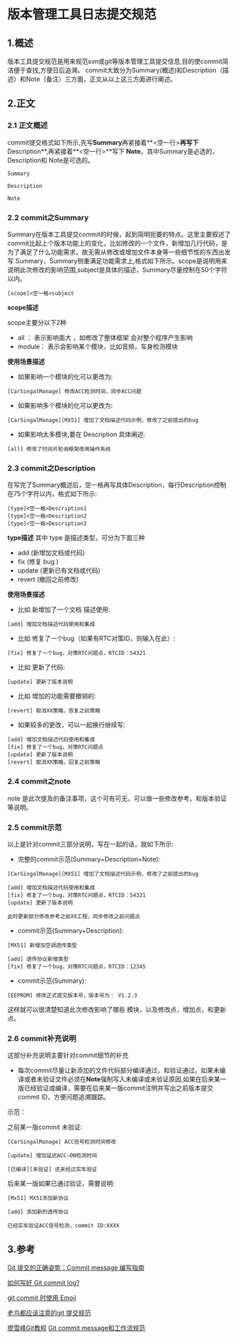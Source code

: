 # 版本管理工具日志提交规范

## 1.概述

版本工具提交规范是用来规范svn或git等版本管理工具提交信息,目的使commit简洁便于查找,方便日后追溯。
commit大致分为Summary(概述)和Description（描述）和Note（备注）三方面，正文从以上这三方面进行阐述。

## 2.正文

### 2.1 正文概述

commit提交格式如下所示,先写**Summary**再紧接着**<空一行>**再写下**Description**,再紧接着**<空一行>**写下 **Note**。其中Summary是必选的，Description和 Note是可选的。

``` commit
Summary

Description

Note
```
### 2.2 commit之Summary

Summary在版本工具提交commit的时候，起到简明扼要的特点。这里主要叙述了commit比起上个版本功能上的变化，比如修改的一个文件，新增加几行代码，是为了满足了什么功能需求，故无需从修改或增加文件本身等一些细节性的东西出发写 Summary，Summary侧重满足功能需求上,格式如下所示。scope是说明用来说明此次修改的影响范围,subject是具体的描述，Summary尽量控制在50个字符以内。

```Summary
[scope]<空一格>subject
```
**scope描述**

scope主要分以下2种
- all ：    表示影响面大 ，如修改了整体框架 会对整个程序产生影响
- module：  表示会影响某个模块，比如音频，车身检测模块

**使用场景描述**

- 如果影响一个模块的化可以更改为:

```Summary
[CarSingalManage] 修改ACC检测时间，同步ACC问题
```
- 如果影响多个模块的化可以更改为:

```Summary
[CarSingalManage][MX51] 增加了文档描述代码示例，修改了之前提出的bug
```
- 如果影响太多模块,要在 Description 具体阐述:

```Summary
[all] 修改了时间片轮询框架改用操作系统
```
### 2.3 commit之Description

在写完了Summary概述后，空一格再写具体Description，每行Description控制在75个字符以内，格式如下所示:

```Description
[type]<空一格>Description1
[type]<空一格>Description2
[type]<空一格>Description3
```
**type描述**
其中 type 是描述类型，可分为下面三种

- add (新增加文档或代码)
- fix (修复 bug )
- update (更新已有文档或代码)
- revert (撤回之前修改)

**使用场景描述**

- 比如 新增加了一个文档 描述使用:

```Description
[add] 增加文档描述代码使用和集成
```
- 比如 修复了一个bug（如果有RTC对策ID，则输入在此）:

```Description
[fix] 修复了一个bug，对策RTC问题点，RTCID：54321
```
- 比如 更新了代码:

```Description
[update] 更新了版本说明
```
- 比如 增加的功能需要撤销的:

```Description
[revert] 取消XX策略，恢复之前策略
```
- 如果较多的更改，可以一起换行继续写:

```Description
[add] 增加文档描述代码使用和集成
[fix] 修复了一个bug，对策RTC问题点
[update] 更新了版本说明
[revert] 取消XX策略，回复之前策略
```
### 2.4 commit之note

note 是此次提及的备注事项，这个可有可无，可以做一些修改参考，和版本验证等说明。

### 2.5 commit示范

以上是针对commit三部分说明，写在一起的话，就如下所示:

- 完整的commit示范(Summary+Description+Note):

``` commit
[CarSingalManage][MX51] 增加了文档描述代码示例，修改了之前提出的bug

[add] 增加文档描述代码使用和集成
[fix] 修复了一个bug，对策RTC问题点，RTCID：54321
[update] 更新了版本说明

此时更新部分修改参考之前XX工程，同步修改之前问题点
```
- commit示范(Summary+Description):

``` commit
[MX51] 新增加空调透传类型

[add] 透传协议新增类型
[fix] 修复了一个bug，对策RTC问题点，RTCID：12345
```
- commit示范(Summary):

``` commit
[EEPROM] 修改正式提交版本号，版本号为： V1.2.3
```
这样就可以很清楚知道此次修改影响了哪些 模块，以及修改点，增加点，和更新点。

### 2.6 commit补充说明
这部分补充说明主要针对commit细节的补充

- 每次commit尽量让新添加的文件代码部分编译通过，和验证通过。如果未编译或者未验证文件必须在**Note**强制写入未编译或未验证原因,如果在后来某一版已经验证或编译，需要在后来某一版commit注明并写出之前版本提交commit ID，方便问题追溯跟踪。

示范：

之前某一版commit 未验证:

``` commit
[CarSingalManage] ACC信号检测时间修改

[update] 增加延迟ACC—ON检测时间

[已编译][未验证] 还未经过实车验证
```
后来某一版如果已通过验证，需要说明:

``` commit
[Mx51] MX51添加新协议

[add] 添加新的透传协议

已经实车验证ACC信号检测，commit ID:XXXX
```
## 3.参考

[Git 提交的正确姿势：Commit message 编写指南](http://www.oschina.net/news/69705/git-commit-message-and-changelog-guide)

[如何写好 Git commit log?](https://www.zhihu.com/question/21209619/answer/257574960)

[git commit 时使用 Emoji](https://zhuanlan.zhihu.com/p/29764863)

[老鸟都应该注意的git 提交规范](http://www.cnblogs.com/ctaodream/p/6066694.html)

[廖雪峰Git教程](https://www.liaoxuefeng.com/wiki/0013739516305929606dd18361248578c67b8067c8c017b000)
[Git commit message和工作流规范](http://www.cnblogs.com/cpselvis/p/6501485.html)
